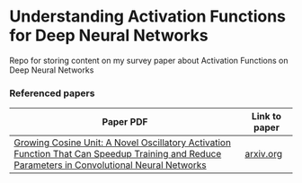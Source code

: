 # Understanding Activation Functions for Deep Neural Networks
Repo for storing content on my survey paper about Activation Functions on Deep Neural Networks


### Referenced papers
| Paper PDF | Link to paper |
| --------- | ------------- |
| [Growing Cosine Unit: A Novel Oscillatory Activation Function That Can Speedup Training and Reduce Parameters in Convolutional Neural Networks](https://github.com/murilogustineli/Survey-Activation-Functions/blob/main/papers/Noel-2021-Growing%20Cosine%20Unit%3B%20A%20Novel%20Oscillatory%20Activation%20Function%20That%20Can%20Speedup%20Training%20and%20Reduce%20Parameters%20in%20CNN.pdf) | [arxiv.org](https://arxiv.org/abs/2108.12943)
